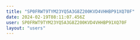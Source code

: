 ```yaml
---
title: "SP0FRWT9TYM23YQ5A3G8Z200KVD4VHHBP91XQ70F"
date: 2024-02-19T08:11:07.456Z
user: SP0FRWT9TYM23YQ5A3G8Z200KVD4VHHBP91XQ70F
layout: "users"
---
```

    